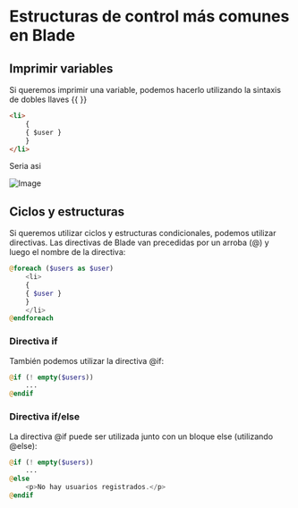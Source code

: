 # Estructuras de control más comunes en Blade

## Imprimir variables

Si queremos imprimir una variable, podemos hacerlo utilizando la sintaxis de dobles llaves {{ }}

```html
<li>
    {
    { $user }
    }
</li>
```
Seria asi 

![Image](https://martamaleyka.github.io/Curso-de-Laravel/Imagenes/imprimir.PNG)


## Ciclos y estructuras

Si queremos utilizar ciclos y estructuras condicionales, podemos utilizar directivas. Las directivas de Blade van precedidas por un arroba (@) y luego el nombre de la directiva:

```php
@foreach ($users as $user)
    <li>
    {
    { $user }
    }
    </li>
@endforeach

```

### Directiva if

También podemos utilizar la directiva @if:

```php
@if (! empty($users))
    ...
@endif
```

### Directiva if/else 

La directiva @if puede ser utilizada junto con un bloque else (utilizando @else):
```php
@if (! empty($users))
    ...
@else
    <p>No hay usuarios registrados.</p>
@endif
```


